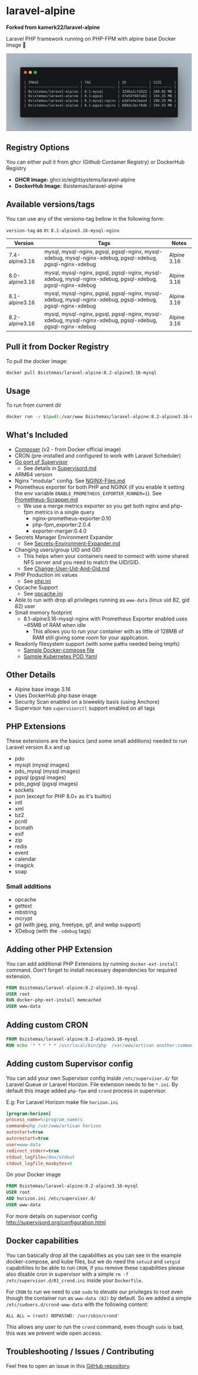 # laravel-alpine

**Forked from kamerk22/laravel-alpine**

Laravel PHP framework running on PHP-FPM with alpine base Docker Image 🐳

![SIZE](https://github.com/EightSystems/laravel-alpine/blob/master/image-list-screenshot.png?raw=true)

## Registry Options

You can either pull it from ghcr (Github Container Registry) or DockerHub Registry

- **GHCR Image:** ghcr.io/eightsystems/laravel-alpine
- **DockerHub Image:** 8sistemas/laravel-alpine

## Available versions/tags

You can use any of the versions-tag bellow in the following form:

`version-tag` as in: `8.1-alpine3.16-mysql-nginx`

| Version        | Tags                                                                                                       | Notes       |
| -------------- | ---------------------------------------------------------------------------------------------------------- | ----------- |
| 7.4-alpine3.16 | mysql, mysql-nginx, pgsql, pgsql-nginx, mysql-xdebug, mysql-nginx-xdebug, pgsql-xdebug, pgsql-nginx-xdebug | Alpine 3.16 |
| 8.0-alpine3.16 | mysql, mysql-nginx, pgsql, pgsql-nginx, mysql-xdebug, mysql-nginx-xdebug, pgsql-xdebug, pgsql-nginx-xdebug | Alpine 3.16 |
| 8.1-alpine3.16 | mysql, mysql-nginx, pgsql, pgsql-nginx, mysql-xdebug, mysql-nginx-xdebug, pgsql-xdebug, pgsql-nginx-xdebug | Alpine 3.16 |
| 8.2-alpine3.16 | mysql, mysql-nginx, pgsql, pgsql-nginx, mysql-xdebug, mysql-nginx-xdebug, pgsql-xdebug, pgsql-nginx-xdebug | Alpine 3.16 |

## Pull it from Docker Registry

To pull the docker image:

```bash
docker pull 8sistemas/laravel-alpine:8.2-alpine3.16-mysql
```

## Usage

To run from current dir

```bash
docker run -v $(pwd):/var/www 8sistemas/laravel-alpine:8.2-alpine3.16-mysql "composer install --prefer-dist"
```

## What's Included

- [Composer](https://getcomposer.org/) (v2 - from Docker official image)
- CRON (pre-installed and configured to work with Laravel Scheduler)
- [Go port of Supervisor](https://github.com/ochinchina/supervisord)
  - See details in [Supervisord.md](https://github.com/EightSystems/laravel-alpine/blob/master/docs/Supervisord.md)
- ARM64 version
- Nginx "modular" config. See [NGINX-Files.md](https://github.com/EightSystems/laravel-alpine/blob/master/docs/NGINX-Files.md)
- Prometheus exporter for both PHP and NGINX (if you enable it setting the env variable `ENABLE_PROMETHEUS_EXPORTER_RUNNER=1`). See [Prometheus-Scrapper.md](https://github.com/EightSystems/laravel-alpine/blob/master/docs/Prometheus-Scrapper.md)
  - We use a merge metrics exporter so you get both nginx and php-fpm metrics in a single query
    - nginx-prometheus-exporter:0.10
    - php-fpm_exporter:2.0.4
    - exporter-merger:0.4.0
- Secrets Manager Environment Expander
  - See [Secrets-Environment-Expander.md](https://github.com/EightSystems/laravel-alpine/blob/master/docs/Secrets-Environment-Expander.md)
- Changing users/group UID and GID
  - This helps when your containers need to connect with some shared NFS server and you need to match the UID/GID.
  - See [Change-User-Uid-And-Gid.md](https://github.com/EightSystems/laravel-alpine/blob/master/docs/Change-User-Uid-And-Gid.md)
- PHP Production ini values
  - See [php.ini](https://github.com/EightSystems/laravel-alpine/blob/master/base/core/php.ini)
- Opcache Support
  - See [opcache.ini](https://github.com/EightSystems/laravel-alpine/blob/master/base/core/opcache.ini)
- Able to run with drop all privileges running as `www-data` (linux uid 82, gid 82) user
- Small memory footprint
  - 8.1-alpine3.16-mysql-nginx with Prometheus Exporter enabled uses ~65MB of RAM when idle
    - This allows you to run your container with as little of 128MB of RAM still giving some room for your application.
- Readonly filesystem support (with some paths needed being tmpfs)
  - [Sample Docker-compose file](https://github.com/EightSystems/laravel-alpine/blob/master/8.1/docker-compose.yaml)
  - [Sample Kubernetes POD Yaml](https://github.com/EightSystems/laravel-alpine/blob/master/8.1/kube-pod.yaml)

## Other Details

- Alpine base image 3.16
- Uses DockerHub php base image
- Security Scan enabled on a biweekly basis (using Anchore)
- Supervisor has `supervisorctl` support enabled on all tags

## PHP Extensions

These extensions are the basics (and some small additions) needed to run Laravel version 8.x and up

- pdo
- mysqli (mysql images)
- pdo_mysql (mysql images)
- pgsql (pgsql images)
- pdo_pgsql (pgsql images)
- sockets
- json (except for PHP 8.0+ as it's builtin)
- intl
- xml
- bz2
- pcntl
- bcmath
- exif
- zip
- redis
- event
- calendar
- imagick
- soap

### Small additions

- opcache
- gettext
- mbstring
- mcrypt
- gd (with jpeg, png, freetype, gif, and webp support)
- XDebug (with the `-xdebug` tags)

## Adding other PHP Extension

You can add additional PHP Extensions by running `docker-ext-install` command. Don't forget to install necessary dependencies for required extension.

```Dockerfile
FROM 8sistemas/laravel-alpine:8.2-alpine3.16-mysql
USER root
RUN docker-php-ext-install memcached
USER www-data
```

## Adding custom CRON

```Dockerfile
FROM 8sistemas/laravel-alpine:8.2-alpine3.16-mysql
RUN echo '* * * * * /usr/local/bin/php  /var/www/artisan another:command >> /dev/null 2>&1' >> /etc/crontabs/www-data
```

## Adding custom Supervisor config

You can add your own Supervisor config inside `/etc/supervisor.d/` for Laravel Queue or Laravel Horizon. File extension needs to be `*.ini`. By default this image added `php-fpm` and `crond` process in supervisor.

E.g: For Laravel Horizon make file `horizon.ini`

```ini
[program:horizon]
process_name=%(program_name)s
command=php /var/www/artisan horizon
autostart=true
autorestart=true
user=www-data
redirect_stderr=true
stdout_logfile=/dev/stdout
stdout_logfile_maxbytes=0
```

On your Docker image

```Dockerfile
FROM 8sistemas/laravel-alpine:8.2-alpine3.16-mysql
USER root
ADD horizon.ini /etc/supervisor.d/
USER www-data
```

For more details on supervisor config http://supervisord.org/configuration.html

## Docker capabilities

You can basically drop all the capabilities as you can see in the example docker-compose, and kube files, but we do need the `setuid` and `setgid` capabitilies to be able to run `CRON`, if you remove these capabilities please also disable cron in supervisor with a simple `rm -f /etc/supervisor.d/01_crond.ini` inside your `Dockerfile`.

For `CRON` to run we need to use `sudo` to elevate our privileges to root even though the container run as `www-data (82)` by default.
So we added a simple `/etc/sudoers.d/crond-www-data` with the following content:

```
ALL ALL = (root) NOPASSWD: /usr/sbin/crond'
```

This allows any user to run the `crond` command, even though `sudo` is bad, this was we prevent wide open access.

## Troubleshooting / Issues / Contributing

Feel free to open an issue in this [GitHub repository](https://github.com/eightsystems/laravel-alpine).

